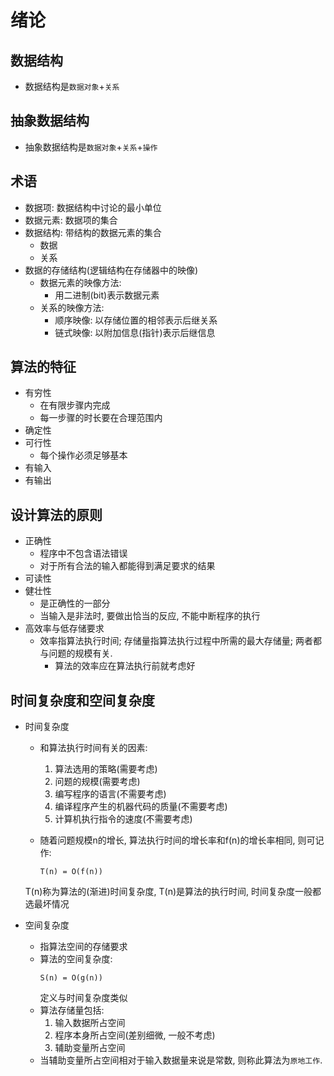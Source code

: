 # 绪论

## 数据结构
- 数据结构是```数据对象```+```关系```

## 抽象数据结构
- 抽象数据结构是```数据对象```+```关系```+```操作```

## 术语
- 数据项: 数据结构中讨论的最小单位
- 数据元素: 数据项的集合
- 数据结构: 带结构的数据元素的集合
    - 数据 
    - 关系
- 数据的存储结构(逻辑结构在存储器中的映像)
    - 数据元素的映像方法:
        - 用二进制(bit)表示数据元素
    - 关系的映像方法:
        - 顺序映像: 以存储位置的相邻表示后继关系
        - 链式映像: 以附加信息(指针)表示后继信息

## 算法的特征
- 有穷性
    - 在有限步骤内完成
    - 每一步骤的时长要在合理范围内
- 确定性
- 可行性
    - 每个操作必须足够基本
- 有输入
- 有输出

## 设计算法的原则
- 正确性
    - 程序中不包含语法错误
    - 对于所有合法的输入都能得到满足要求的结果
- 可读性
- 健壮性
    - 是正确性的一部分
    - 当输入是非法时, 要做出恰当的反应, 不能中断程序的执行
- 高效率与低存储要求
    - 效率指算法执行时间; 存储量指算法执行过程中所需的最大存储量; 两者都与问题的规模有关.
        - 算法的效率应在算法执行前就考虑好

## 时间复杂度和空间复杂度
- 时间复杂度
    - 和算法执行时间有关的因素:
        1. 算法选用的策略(需要考虑)
        2. 问题的规模(需要考虑)
        3. 编写程序的语言(不需要考虑)
        4. 编译程序产生的机器代码的质量(不需要考虑)
        5. 计算机执行指令的速度(不需要考虑)

    - 随着问题规模n的增长, 算法执行时间的增长率和f(n)的增长率相同, 则可记作: 

        ```
        T(n) = O(f(n))
        ```

    T(n)称为算法的(渐进)时间复杂度, T(n)是算法的执行时间, 时间复杂度一般都选最坏情况

- 空间复杂度
    - 指算法空间的存储要求
    - 算法的空间复杂度:
        ```
        S(n) = O(g(n))
        ```
        定义与时间复杂度类似
    - 算法存储量包括:
        1. 输入数据所占空间
        2. 程序本身所占空间(差别细微, 一般不考虑)
        3. 辅助变量所占空间
    - 当辅助变量所占空间相对于输入数据量来说是常数, 则称此算法为```原地工作```.
